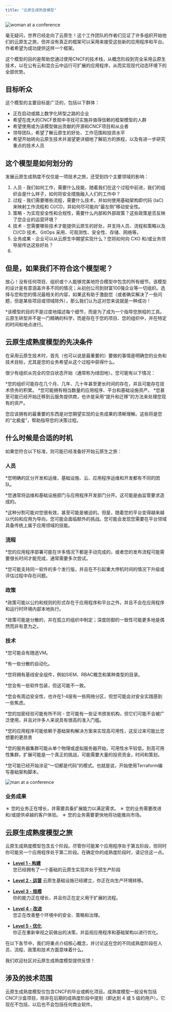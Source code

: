 ```yaml
---
title: "云原生成熟度模型"
---
```


![woman at a conference](/images/woman-at-conference.jpg)

毫无疑问，世界已经走向了云原生！这个工作团队的作者们见证了许多组织开始他们的云原生之旅，但并没有真正的框架可以采用来接受这些新的应用程序和平台。作者希望为成功提供这样一个框架。

这个模型的目的是帮助您通过使用CNCF的技术栈，从概念阶段到完全采用云原生技术，以在公有云和混合云中运行可扩展的应用程序，从而实现现代动态环境下的全部优势。

## 目标听众

这个模型的主要目标是广泛的，包括以下群体：

* 正在启动或踏上数字化转型之路的企业
* 希望在庞大的CNCF景观中寻找可实施并值得信赖的框架模型的人群
* 希望使用或为该模型做出贡献的开源和CNCF项目和从业者
* 领导团队，希望了解云原生的好处、工作范围和投资水平
* 希望开始转向云原生技术并渴望更详细地了解前方的旅程，以及有进一步研究重点的技术人员


##  这个模型是如何划分的


发展云原生成熟度不仅仅是一项技术之旅，还受到四个主要领域的影响：

1. 人员 - 我们如何工作，需要什么技能，随着我们在这个过程中前进，我们的组织会是什么样子，如何将安全措施融入人们的工作中？
2. 过程 - 我们需要哪些流程，需要什么技术，并如何使用基础架构即代码 (IaC) 来映射工作流程和 CI/CD，并如何尽可能向“最左侧”移动安全性。
3. 策略 - 为实现安全性和合规性，需要什么内部和外部政策？这些政策是否反映了您企业的运营环境？
4. 技术 - 您需要哪些技术才能提供云原生的好处，并支持人员、流程和策略以及 CI/CD 技术、GitOps 采用、可观测性、安全性、存储、网络等。
5. 业务成果 - 企业可以从云原生中期望实现什么？您将如何向 CXO 和/或业务领导层传达这些好处？
6. 
## 但是，如果我们不符合这个模型呢？


放心！没有任何项目、组织或个人能够完美地符合模型中包含的所有细节。该模型的设计是有意涵盖许多不同的情况；从初创公司到财富100强企业等一切组织。选择与您和您的情况最相关的内容，如果这有助于激励您（或者确实解决了一些问题，但是某些项目或领域除外），那么我们认为这对您来说就是一种成功！

*该模型的目的不是过度地描述每个细节，而是为了成为一个指导您旅程的工具。云原生转型并不是一门精确的科学，而是存在于您的项目、您的组织中，并在特定的时间和地点进行。

## 云原生成熟度模型的先决条件


在采用云原生技术时，首先（也可以说是最重要的）要做的事情是明确您的业务和技术目标，尤其是您的业务希望从这个过程中获得什么。

很少有组织从完全的空白状态开始（通常称为绿田地）。您可能有以下情况：

*您的组织可能存在几个月、几年、几十年甚至更长时间的存在，并且可能存在技术债务的积累。
*您可能拥有相当数量的应用程序、平台和基础设施资产。
*您甚至可能已经开始迁移到云服务提供商，也许是采用“提升和迁移”的方法来处理您现有的资产。

您应该拥有的最重要的东西是对您期望实现的业务成果的清晰理解。这些将是您的“北极星”，帮助指导您的决策过程。


## 什么时候是合适的时机

如果您符合以下标准，则可能已经准备好开始云原生之旅：

### 人员

*您明确的区分开发和运维，基础设施、云、应用程序运维和开发都有不同的团队。

*您通常将运维和基础设施部门与应用程序开发部门分开。这可能是由监管要求造成的。

*这种分割可能对您很有效，甚至可能是被迫的。但是，随着您的平台变得越来越以代码和应用为导向，您可能会面临额外的挑战。您可能会发现您需要在平台领域具备传统上属于应用领域的技能。


### 流程

*您的应用程序部署可能在许多情况下都是手动完成的，或者您的发布流程可能需要很长时间才能完成，通常需要多次尝试。

*您可能支持同一软件的多个发行版，并且在不引起重大停机时间的情况下升级或评估过程中存在问题。


### 政策

*政策可能以公约和规则的形式存在于应用程序和平台之外，并且不会在应用程序和运行时环境内部本地执行。

*政策可能是分散的，并在孤立的组织中制定；深度防御的一致性可能更多地是偶然而非有意为之。

### 技术

*您可能会有随选VM。

*有一些分散的自动化。

*您将拥有基线安全组件，例如SIEM、RBAC概念和某种类型的目录。

*您会有一些软件包装，但这可能不一致。

*您会有周边安全性，也许在1-4层有一些网络分区，但您可能会对安全实践感到一些焦虑。

*您的加密经验可能有所不同 - 您可能有一些证书颁发机构，但它们可能不会被广泛使用，并且对许多人来说具有很高的准入门槛。

*您的应用程序可能依赖于基础架构解决方案来实现高可用性，这反过来可能比您想要的更昂贵

*您的服务器集群可能从单个物理或虚拟服务器开始，可用性水平较低，到高可用性集群。扩展可能是一个真正的挑战，可能需要大量的投资资金，时间和策划。

*您可能已经开始涉足“一切都是代码”的模式。也就是说，开始使用Terraform编写基础架构脚本。

![man at a conference](/images/man-at-conference.jpg)

### 业务成果 

＊ 您的业务正在增长，并需要具备扩展能力以满足需求。
＊ 您的业务需要改进和/或提供卓越的客户体验。
＊ 您的业务需要更快地将功能推向市场。

## 云原生成熟度模型之旅

云原生成熟度模型包含五个阶段。尽管你可能某个应用程序处于第五阶段，但同时你可能另一个应用程序处于第二阶段。在确定你的成熟度阶段时，请记住这一点。
 
* **[Level 1 - 构建](/level-1/)**  
您已经拥有了一个基础的云原生实现并处于预生产阶段

* **[Level 2 - 运营](/level-2/)** 
云原生基础设施已经建立，你正在向生产环境转移。

* **[Level 3 - 规模](/level-3/)**  
你的能力正在增长，并且你正在定义用于扩展的流程。

* **[Level 4 - 改进](/level-4/)**  
您正在改善整个环境中的安全、策略和治理。

* **[Level 5 - 优化](/level-5/)**  
你正在重新审视之前做出的决策，并监视应用程序和基础架构以进行优化。

在以下各节中，我们将重点介绍核心概念，并讨论这在您的不同成熟度阶段在人员、流程、政策和技术方面意味着什么。

我们欢迎社区对云原生成熟度模型提供反馈！

## 涉及的技术范围

云原生成熟度模型仅包含CNCF的毕业或孵化项目。成熟度模型一般没有包括CNCF沙盒项目，除非在后期的成熟度阶段中提到（即达到 4 或 5 级的用户）。它现在不包括，以后也不会包括任何商业软件。


